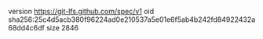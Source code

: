 version https://git-lfs.github.com/spec/v1
oid sha256:25c4d5acb380f96224ad0e210537a5e01e6f5ab4b242fd84922432a68dd4c6df
size 2846
